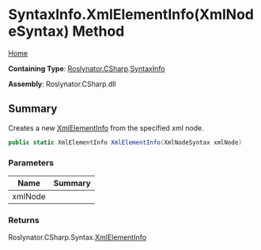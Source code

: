 # SyntaxInfo\.XmlElementInfo\(XmlNodeSyntax\) Method

[Home](../../../../README.md)

**Containing Type**: [Roslynator.CSharp](../../README.md)\.[SyntaxInfo](../README.md)

**Assembly**: Roslynator\.CSharp\.dll

## Summary

Creates a new [XmlElementInfo](../../Syntax/XmlElementInfo/README.md) from the specified xml node\.

```csharp
public static XmlElementInfo XmlElementInfo(XmlNodeSyntax xmlNode)
```

### Parameters

| Name | Summary |
| ---- | ------- |
| xmlNode | |

### Returns

Roslynator\.CSharp\.Syntax\.[XmlElementInfo](../../Syntax/XmlElementInfo/README.md)


